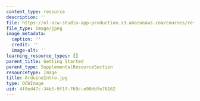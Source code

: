 ```yaml
---
content_type: resource
description: ''
file: https://ol-ocw-studio-app-production.s3.amazonaws.com/courses/res-3-002-collaborative-design-and-creative-expression-with-arduino-microcontrollers-january-iap-2017/4f0ed47c34b59f1f769ce90ddfe76162_ArduinoIntro.jpg
file_type: image/jpeg
image_metadata:
  caption: ''
  credit: ''
  image-alt: ''
learning_resource_types: []
parent_title: Getting Started
parent_type: SupplementalResourceSection
resourcetype: Image
title: ArduinoIntro.jpg
type: OCWImage
uid: 4f0ed47c-34b5-9f1f-769c-e90ddfe76162
---
```

